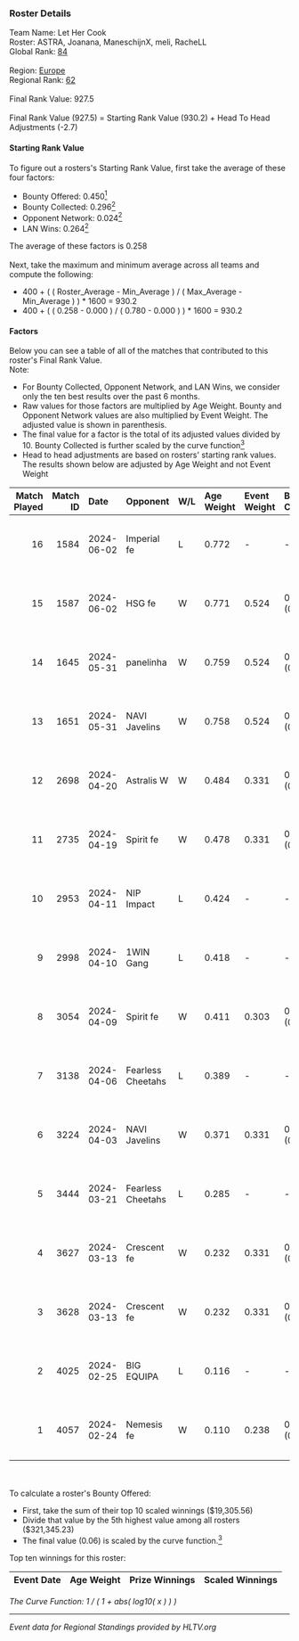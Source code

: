 ### Roster Details<br />
Team Name: Let Her Cook<br />
Roster: ASTRA, Joanana, ManeschijnX, meli, RacheLL<br />
Global Rank: [84](../standings_global.md)<br />
<br />
Region: [Europe]( ../standings_europe.md)<br />
Regional Rank: [62]( ../standings_europe.md)<br />
<br />
Final Rank Value:  927.5<br />
<br />
Final Rank Value (927.5) = Starting Rank Value (930.2) + Head To Head Adjustments (-2.7)<br />

#### Starting Rank Value<br />
To figure out a rosters's Starting Rank Value, first take the average of these four factors:<br />
- Bounty Offered: 0.450[<sup>1</sup>](#table2)
- Bounty Collected: 0.296[<sup>2</sup>](#table1)
- Opponent Network: 0.024[<sup>2</sup>](#table1)
- LAN Wins: 0.264[<sup>2</sup>](#table1)

The average of these factors is 0.258<br />
<br />
Next, take the maximum and minimum average across all teams and compute the following:<br />
- 400 + ( ( Roster_Average - Min_Average ) / ( Max_Average - Min_Average ) ) * 1600 = 930.2
- 400 + ( ( 0.258 - 0.000 ) / ( 0.780 - 0.000 ) ) * 1600 = 930.2


#### Factors<br />
Below you can see a table of all of the matches that contributed to this roster's Final Rank Value.<br />
Note:<br />

- For Bounty Collected, Opponent Network, and LAN Wins, we consider only the ten best results over the past 6 months.
- Raw values for those factors are multiplied by Age Weight. Bounty and Opponent Network values are also multiplied by Event Weight. The adjusted value is shown in parenthesis.
- The final value for a factor is the total of its adjusted values divided by 10. Bounty Collected is further scaled by the curve function[<sup>3</sup>](#curveFunction)
- Head to head adjustments are based on rosters' starting rank values. The results shown below are adjusted by Age Weight and not Event Weight
<span id="table1"></span><br />


| Match Played | Match ID | Date       | Opponent          | W/L | Age Weight | Event Weight | Bounty Collected | Opponent Network | LAN Wins  | H2H Adj. | Roster                                     |
| -: | -: | :- | :- | :- | :- | :- | :- | :- | :- | -: | :- |
|           16 |     1584 | 2024-06-02 | Imperial fe       | L   | 0.772      | -            | -                | -                | -         |    -8.18 | ASTRA, Joanana, ManeschijnX, meli, RacheLL |
|           15 |     1587 | 2024-06-02 | HSG fe            | W   | 0.771      | 0.524        | 0.031 (0.013)    | 0.068 (0.028)    | 1 (0.771) |     9.30 | ASTRA, Joanana, ManeschijnX, meli, RacheLL |
|           14 |     1645 | 2024-05-31 | panelinha         | W   | 0.759      | 0.524        | 0.032 (0.013)    | 0.150 (0.060)    | 1 (0.759) |    10.12 | ASTRA, Joanana, ManeschijnX, meli, RacheLL |
|           13 |     1651 | 2024-05-31 | NAVI Javelins     | W   | 0.758      | 0.524        | 0.026 (0.010)    | 0.184 (0.073)    | 1 (0.758) |    10.49 | ASTRA, Joanana, ManeschijnX, meli, RacheLL |
|           12 |     2698 | 2024-04-20 | Astralis W        | W   | 0.484      | 0.331        | 0.002 (0.000)    | 0.062 (0.010)    | 0 (0.000) |     3.19 | ASTRA, Joanana, ManeschijnX, meli, RacheLL |
|           11 |     2735 | 2024-04-19 | Spirit fe         | W   | 0.478      | 0.331        | 0.005 (0.001)    | 0.139 (0.022)    | 0 (0.000) |     2.91 | ASTRA, Joanana, ManeschijnX, meli, RacheLL |
|           10 |     2953 | 2024-04-11 | NIP Impact        | L   | 0.424      | -            | -                | -                | -         |    -9.86 | ASTRA, Joanana, kezziwow, meli, RacheLL    |
|            9 |     2998 | 2024-04-10 | 1WIN Gang         | L   | 0.418      | -            | -                | -                | -         |   -10.77 | ASTRA, Joanana, kezziwow, meli, RacheLL    |
|            8 |     3054 | 2024-04-09 | Spirit fe         | W   | 0.411      | 0.303        | 0.005 (0.001)    | 0.139 (0.017)    | 0 (0.000) |     2.44 | ASTRA, Joanana, kezziwow, meli, RacheLL    |
|            7 |     3138 | 2024-04-06 | Fearless Cheetahs | L   | 0.389      | -            | -                | -                | -         |    -9.65 | ASTRA, Joanana, kezziwow, meli, RacheLL    |
|            6 |     3224 | 2024-04-03 | NAVI Javelins     | W   | 0.371      | 0.331        | 0.026 (0.003)    | 0.184 (0.023)    | 0 (0.000) |     4.26 | ASTRA, Joanana, kezziwow, meli, RacheLL    |
|            5 |     3444 | 2024-03-21 | Fearless Cheetahs | L   | 0.285      | -            | -                | -                | -         |    -7.19 | Joanana, kezziwow, meli, RacheLL, suns1de  |
|            4 |     3627 | 2024-03-13 | Crescent fe       | W   | 0.232      | 0.331        | 0.005 (0.000)    | 0.076 (0.006)    | 0 (0.000) |     1.35 | Joanana, kezziwow, meli, RacheLL, suns1de  |
|            3 |     3628 | 2024-03-13 | Crescent fe       | W   | 0.232      | 0.331        | 0.005 (0.000)    | 0.076 (0.006)    | 0 (0.000) |     1.34 | Joanana, kezziwow, meli, RacheLL, suns1de  |
|            2 |     4025 | 2024-02-25 | BIG EQUIPA        | L   | 0.116      | -            | -                | -                | -         |    -2.61 | Joanana, kezziwow, meli, RacheLL, suns1de  |
|            1 |     4057 | 2024-02-24 | Nemesis fe        | W   | 0.110      | 0.238        | 0.000 (0.000)    | 0.000 (0.000)    | 0 (0.000) |     0.17 | Joanana, kezziwow, meli, RacheLL, suns1de  |

<br />
<span id="table2"></span><br />
To calculate a roster's Bounty Offered:<br />

- First, take the sum of their top 10 scaled winnings ($19,305.56)
- Divide that value by the 5th highest value among all rosters ($321,345.23)
- The final value (0.06) is scaled by the curve function.[<sup>3</sup>](#curveFunction)

Top ten winnings for this roster:<br />

| Event Date | Age Weight | Prize Winnings | Scaled Winnings |
| :- | -: | :- | :- |


<span id="curveFunction"></span>_The Curve Function: 1 / ( 1 + abs( log10( x ) ) )_<br />

---
_Event data for Regional Standings provided by HLTV.org_<br />

